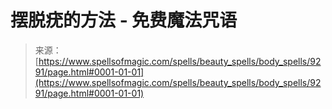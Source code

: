 <!--yml

category: 未分类

date: 2024-06-12 18:45:08

-->

# 摆脱疣的方法 - 免费魔法咒语

> 来源：[https://www.spellsofmagic.com/spells/beauty_spells/body_spells/9291/page.html#0001-01-01](https://www.spellsofmagic.com/spells/beauty_spells/body_spells/9291/page.html#0001-01-01)
